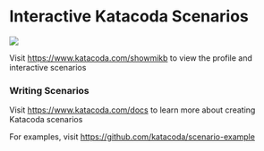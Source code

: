 # Interactive Katacoda Scenarios

[![](http://shields.katacoda.com/katacoda/showmikb/count.svg)](https://www.katacoda.com/showmikb "Get your profile on Katacoda.com")

Visit https://www.katacoda.com/showmikb to view the profile and interactive scenarios

### Writing Scenarios
Visit https://www.katacoda.com/docs to learn more about creating Katacoda scenarios

For examples, visit https://github.com/katacoda/scenario-example
